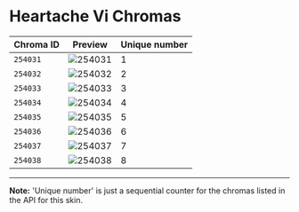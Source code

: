 # Heartache Vi Chromas

| Chroma ID | Preview | Unique number |
|---|---|---|
| `254031` | ![254031](https://raw.communitydragon.org/latest/plugins/rcp-be-lol-game-data/global/default/v1/champion-chroma-images/254/254031.png) | 1 |
| `254032` | ![254032](https://raw.communitydragon.org/latest/plugins/rcp-be-lol-game-data/global/default/v1/champion-chroma-images/254/254032.png) | 2 |
| `254033` | ![254033](https://raw.communitydragon.org/latest/plugins/rcp-be-lol-game-data/global/default/v1/champion-chroma-images/254/254033.png) | 3 |
| `254034` | ![254034](https://raw.communitydragon.org/latest/plugins/rcp-be-lol-game-data/global/default/v1/champion-chroma-images/254/254034.png) | 4 |
| `254035` | ![254035](https://raw.communitydragon.org/latest/plugins/rcp-be-lol-game-data/global/default/v1/champion-chroma-images/254/254035.png) | 5 |
| `254036` | ![254036](https://raw.communitydragon.org/latest/plugins/rcp-be-lol-game-data/global/default/v1/champion-chroma-images/254/254036.png) | 6 |
| `254037` | ![254037](https://raw.communitydragon.org/latest/plugins/rcp-be-lol-game-data/global/default/v1/champion-chroma-images/254/254037.png) | 7 |
| `254038` | ![254038](https://raw.communitydragon.org/latest/plugins/rcp-be-lol-game-data/global/default/v1/champion-chroma-images/254/254038.png) | 8 |

---

**Note:** 'Unique number' is just a sequential counter for the chromas listed in the API for this skin.